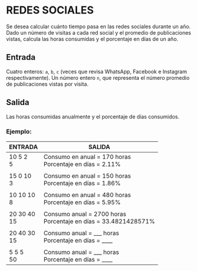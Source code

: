 
# REDES SOCIALES

Se desea calcular cuánto tiempo pasa en las redes sociales durante un año.
Dado un número de visitas a cada red social y el promedio de publicaciones vistas, calcula las horas consumidas y el porcentaje en días de un año.

## Entrada

Cuatro enteros: `a`, `b`, `c` (veces que revisa WhatsApp, Facebook e Instagram respectivamente).
Un número entero `n`, que representa el número promedio de publicaciones vistas por visita.

## Salida

Las horas consumidas anualmente y el porcentaje de días consumidos.

### Ejemplo:

| ENTRADA     | SALIDA                                                                |
|-------------|-----------------------------------------------------------------------|
| 10 5 2<br>5    | Consumo en anual = 170 horas<br>Porcentaje en días = 2.11%            |
|             |                                                                       |
| 15 0 10<br>3   | Consumo en anual = 150 horas<br>Porcentaje en días = 1.86%            |
|             |                                                                       |
| 10 10 10<br>8  | Consumo en anual = 480 horas<br>Porcentaje en días = 5.95%            |
|             |                                                                       |
| 20 30 40<br>15 | Consumo anual = 2700 horas<br>Porcentaje en días = 33.4821428571%     |
|             |                                                                       |
| 20 40 30<br>15 | Consumo anual = ___ horas<br>Porcentaje en días = ____     |
|             |                                                                       |
| 5 5 5<br>50    | Consumo anual = ___ horas<br>Porcentaje en días = ____               |

